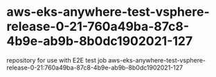 # aws-eks-anywhere-test-vsphere-release-0-21-760a49ba-87c8-4b9e-ab9b-8b0dc1902021-127
repository for use with E2E test job aws-eks-anywhere-test-vsphere-release-0-21:760a49ba-87c8-4b9e-ab9b-8b0dc1902021-127
